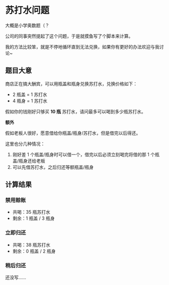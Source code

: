# 苏打水问题

大概是小学奥数题（？

公司的同事突然提起了这个问题，于是就摸鱼写了个脚本来计算。

我的方法比较笨，就是不停地循环直到无法兑换，如果你有更好的办法欢迎与我讨论~

## 题目大意

商店正在搞大酬宾，可以用瓶盖和瓶身兑换苏打水，兑换价格如下：

- 2 瓶盖 = 1 苏打水
- 4 瓶身 = 1 苏打水

假如你的钱刚好只够买 **10 瓶** 苏打水，请问最多可以喝到多少瓶苏打水。

**额外**

假如老板人很好，愿意借给你瓶盖/瓶身/苏打水，但是借完以后得还。

这里也分几种情况：

1. 刚好差 1 个瓶盖/瓶身时可以借一个，借完以后必须立刻喝完将借的那 1 个瓶盖/瓶身还给老板
2. 可以先借苏打水，之后归还等额瓶盖/瓶身

## 计算结果

### 禁用赊账

- 共喝：35 瓶苏打水
- 剩余：1 瓶盖 / 3 瓶身

### 立即归还

- 共喝：38 瓶苏打水
- 剩余：0 瓶盖 / 2 瓶身

### 稍后归还

还没写……
